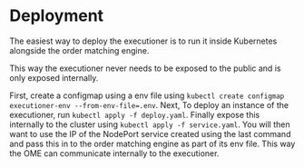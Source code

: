 # Deployment
The easiest way to deploy the executioner is to run it inside Kubernetes alongside the order matching engine.

This way the executioner never needs to be exposed to the public and is only exposed internally.

First, create a configmap using a env file using `kubectl create configmap executioner-env --from-env-file=.env`. Next, To deploy an instance of the executioner, run `kubectl apply -f deploy.yaml`. Finally expose this internally to the cluster using `kubectl apply -f service.yaml`. You will then want to use the IP of the NodePort service created using the last command and pass this in to the order matching engine as part of its env file. This way the OME can communicate internally to the executioner.